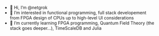 - 👋 Hi, I’m @netgrok
- 👀 I’m interested in functional programming, full stack developement from FPGA design of CPUs up to high-level UI considerations
- 🌱 I’m currently learning FPGA programming, Quantum Field Theory (the stack goes deeper...), TimeScaleDB and Julia

<!---
netgrok/netgrok is a ✨ special ✨ repository because its `README.md` (this file) appears on your GitHub profile.
You can click the Preview link to take a look at your changes.
--->
